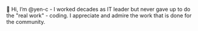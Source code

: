 👋 Hi, I’m @yen-c - I worked decades as IT leader but never gave up to do the "real work" - coding.
I appreciate and admire the work that is done for the community.

